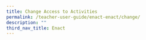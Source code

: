 ```yaml
---
title: Change Access to Activities
permalink: /teacher-user-guide/enact-enact/change/
description: ""
third_nav_title: Enact
---
```

